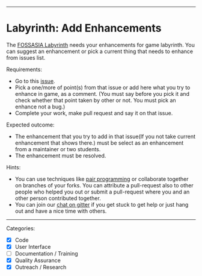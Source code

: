
---

# Labyrinth: Add Enhancements

The [FOSSASIA Labyrinth](https://github.com/fossasia/labyrinth/) needs your enhancements for game labyrinth.
You can suggest an enhancement or pick a current thing that needs to enhance from issues list.

Requirements:
- Go to this [issue](https://github.com/fossasia/labyrinth/issues/206).
- Pick a one/more of point(s) from that issue or add here what you try to enhance in game, as a comment. (You must say before you pick it and check whether that point taken by other or not. You must pick an enhance not a bug.)
- Complete your work, make pull request and say it on that issue.

Expected outcome:
- The enhancement that you try to add in that issue(If you not take current enhancement that shows there.) must be select as an enhancement from a maintainer or two students.
- The enhancement must be resolved.

Hints:
- You can use techniques like [pair programming](https://www.youtube.com/watch?v=vgkahOzFH2Q) or collaborate together on branches of your forks. You can attribute a pull-request also to other people who helped you out or submit a pull-request where you and an other person contributed together.
- You can join our [chat on gitter](https://gitter.im/fossasia/labyrinth) if you get stuck to get help or just hang out and have a nice time with others.

---

Categories:
- [X] Code
- [X] User Interface
- [ ] Documentation / Training
- [X] Quality Assurance
- [X] Outreach / Research
